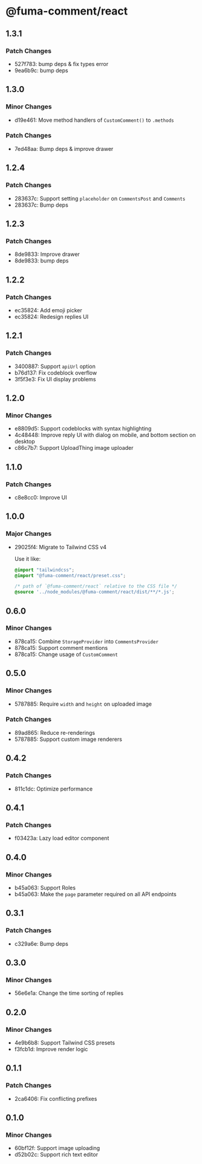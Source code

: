 # @fuma-comment/react

## 1.3.1

### Patch Changes

- 527f783: bump deps & fix types error
- 9ea6b9c: bump deps

## 1.3.0

### Minor Changes

- d19e461: Move method handlers of `CustomComment()` to `.methods`

### Patch Changes

- 7ed48aa: Bump deps & improve drawer

## 1.2.4

### Patch Changes

- 283637c: Support setting `placeholder` on `CommentsPost` and `Comments`
- 283637c: Bump deps

## 1.2.3

### Patch Changes

- 8de9833: Improve drawer
- 8de9833: bump deps

## 1.2.2

### Patch Changes

- ec35824: Add emoji picker
- ec35824: Redesign replies UI

## 1.2.1

### Patch Changes

- 3400887: Support `apiUrl` option
- b76d137: Fix codeblock overflow
- 3f5f3e3: Fix UI display problems

## 1.2.0

### Minor Changes

- e8809d5: Support codeblocks with syntax highlighting
- 4c48448: Improve reply UI with dialog on mobile, and bottom section on desktop
- c86c7b7: Support UploadThing image uploader

## 1.1.0

### Patch Changes

- c8e8cc0: Improve UI

## 1.0.0

### Major Changes

- 29025f4: Migrate to Tailwind CSS v4

  Use it like:

  ```css
  @import "tailwindcss";
  @import "@fuma-comment/react/preset.css";

  /* path of `@fuma-comment/react` relative to the CSS file */
  @source '../node_modules/@fuma-comment/react/dist/**/*.js';
  ```

## 0.6.0

### Minor Changes

- 878ca15: Combine `StorageProvider` into `CommentsProvider`
- 878ca15: Support comment mentions
- 878ca15: Change usage of `CustomComment`

## 0.5.0

### Minor Changes

- 5787885: Require `width` and `height` on uploaded image

### Patch Changes

- 89ad865: Reduce re-renderings
- 5787885: Support custom image renderers

## 0.4.2

### Patch Changes

- 811c1dc: Optimize performance

## 0.4.1

### Patch Changes

- f03423a: Lazy load editor component

## 0.4.0

### Minor Changes

- b45a063: Support Roles
- b45a063: Make the `page` parameter required on all API endpoints

## 0.3.1

### Patch Changes

- c329a6e: Bump deps

## 0.3.0

### Minor Changes

- 56e6e1a: Change the time sorting of replies

## 0.2.0

### Minor Changes

- 4e9b6b8: Support Tailwind CSS presets
- f3fcb1d: Improve render logic

## 0.1.1

### Patch Changes

- 2ca6406: Fix conflicting prefixes

## 0.1.0

### Minor Changes

- 60bf12f: Support image uploading
- d52b02c: Support rich text editor
